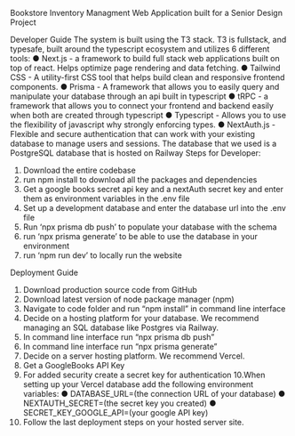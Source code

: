 Bookstore Inventory Managment Web Application built for a Senior Design Project

Developer Guide
The system is built using the T3 stack. T3 is fullstack, and typesafe, built around the
typescript ecosystem and utilizes 6 different tools:
● Next.js - a framework to build full stack web applications built on top of react.
Helps optimize page rendering and data fetching.
● Tailwind CSS - A utility-first CSS tool that helps build clean and responsive
frontend components.
● Prisma - A framework that allows you to easily query and manipulate your
database through an api built in typescript
● tRPC - a framework that allows you to connect your frontend and backend easily
when both are created through typescript
● Typescript - Allows you to use the flexibility of javascript why strongly enforcing
types.
● NextAuth.js - Flexible and secure authentication that can work with your existing
database to manage users and sessions.
The database that we used is a PostgreSQL database that is hosted on Railway
Steps for Developer:
1. Download the entire codebase
2. run npm install to download all the packages and dependencies
3. Get a google books secret api key and a nextAuth secret key and enter them as
environment variables in the .env file
4. Set up a development database and enter the database url into the .env file
5. Run ‘npx prisma db push’ to populate your database with the schema
6. run ‘npx prisma generate’ to be able to use the database in your environment
7. run ‘npm run dev’ to locally run the website


Deployment Guide
1. Download production source code from GitHub
2. Download latest version of node package manager (npm)
3. Navigate to code folder and run “npm install” in command line interface
4. Decide on a hosting platform for your database. We recommend managing an
SQL database like Postgres via Railway.
5. In command line interface run “npx prisma db push”
6. In command line interface run “npx prisma generate”
7. Decide on a server hosting platform. We recommend Vercel.
8. Get a GoogleBooks API Key
9. For added security create a secret key for authentication
10.When setting up your Vercel database add the following environment variables:
● DATABASE_URL=(the connection URL of your database)
● NEXTAUTH_SECRET=(the secret key you created)
● SECRET_KEY_GOOGLE_API=(your google API key)
11. Follow the last deployment steps on your hosted server site.
